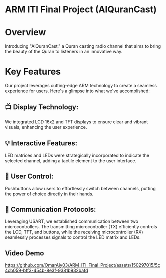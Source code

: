 # ARM ITI Final Project (AlQuranCast)

# Overview
Introducing "AlQuranCast," a Quran casting radio channel that aims to bring the beauty of the Quran to listeners in an innovative way.

# Key Features
Our project leverages cutting-edge ARM technology to create a seamless experience for users. Here's a glimpse into what we've accomplished:

## 📺 Display Technology: 
We integrated LCD 16x2 and TFT displays to ensure clear and vibrant visuals, enhancing the user experience.

## 💡 Interactive Features: 
LED matrices and LEDs were strategically incorporated to indicate the selected channel, adding a tactile element to the user interface.

## 🔘 User Control: 
Pushbuttons allow users to effortlessly switch between channels, putting the power of choice directly in their hands.

## 📡 Communication Protocols: 
Leveraging USART, we established communication between two microcontrollers. The transmitting microcontroller (TX) efficiently controls the LCD, TFT, and buttons, while the receiving microcontroller (RX) seamlessly processes signals to control the LED matrix and LEDs.

## Video Demo

https://github.com/OmarAly03/ARM_ITI_Final_Project/assets/150297015/5c4cb059-bff3-454b-8e3f-9381b932bafd

